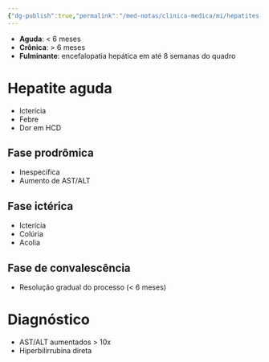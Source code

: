 ```yaml
---
{"dg-publish":true,"permalink":"/med-notas/clinica-medica/mi/hepatites-virais/hepatites-virais/","tags":["review"]}
---
```


- **Aguda**: < 6 meses
- **Crônica**: > 6 meses
- **Fulminante**: encefalopatia hepática em até 8 semanas do quadro

# Hepatite aguda
- Icterícia
- Febre
- Dor em HCD
## Fase prodrômica
- Inespecífica
- Aumento de AST/ALT
## Fase ictérica
- Icterícia
- Colúria
- Acolia
## Fase de convalescência
- Resolução gradual do processo (< 6 meses)

# Diagnóstico
- AST/ALT aumentados > 10x
- Hiperbilirrubina direta